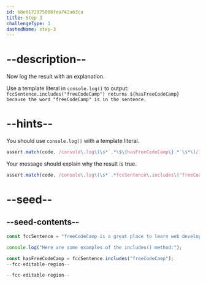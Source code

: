 ```yaml
---
id: 68e6172975008fea742a63ca
title: Step 3
challengeType: 1
dashedName: step-3
---
```


# --description--

Now log the result with an explanation.

Use a template literal in `console.log()` to output: `fccSentence.includes("freeCodeCamp") returns ${hasFreeCodeCamp} because the word "freeCodeCamp" is in the sentence.`

# --hints--

You should use `console.log()` with a template literal.

```js
assert.match(code, /console\.log\(\s*`.*\$\{hasFreeCodeCamp\}.*`\s*\)/);
```

Your message should explain why the result is true.

```js
assert.match(code, /console\.log\(\s*`.*fccSentence\.includes\("freeCodeCamp"\).*returns.*\$\{hasFreeCodeCamp\}.*because.*in the sentence.*`\s*\)/);
```

# --seed--

## --seed-contents--

```js
const fccSentence = "freeCodeCamp is a great place to learn web development.";

console.log("Here are some examples of the includes() method:");

const hasFreeCodeCamp = fccSentence.includes("freeCodeCamp");
--fcc-editable-region--

--fcc-editable-region--
```
